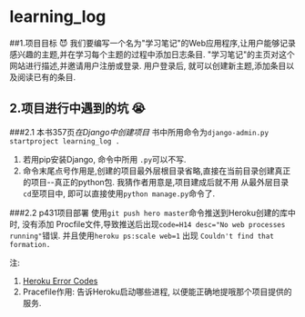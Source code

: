 # learning_log
##1.项目目标 :smiling_imp:
我们要编写一个名为"学习笔记"的Web应用程序,让用户能够记录感兴趣的主题,并在学习每个主题的过程中添加日志条目.
"学习笔记"的主页对这个网站进行描述,并邀请用户注册或登录. 用户登录后, 就可以创建新主题,添加条目以及阅读已有的条目.

## 2.项目进行中遇到的坑 :sob:
###2.1 本书357页*在Django中创建项目*
书中所用命令为`django-admin.py startproject learning_log .`
 1. 若用pip安装Django, 命令中所用 `.py`可以不写.
 2. 命令末尾点号作用是,创建的项目最外层根目录省略,直接在当前目录创建真正的项目--真正的python包. 我猜作者用意是,项目建成后就不用
从最外层目录`cd`至项目中, 即可以直接使用`python manage.py`命令了.

###2.2 p431项目部署
 使用`git push hero master`命令推送到Heroku创建的库中时, 没有添加 Procfile文件,导致推送后出现` code=H14 desc="No web processes running" `错误.  并且使用`heroku ps:scale web=1` 出现 `Couldn't find that formation.`
  
  注:
 1. [Heroku Error Codes](https://devcenter.heroku.com/articles/error-codes#h14-no-web-dynos-running)
 2. Pracefile作用: 告诉Heroku启动哪些进程, 以便能正确地提哦那个项目提供的服务.
 
